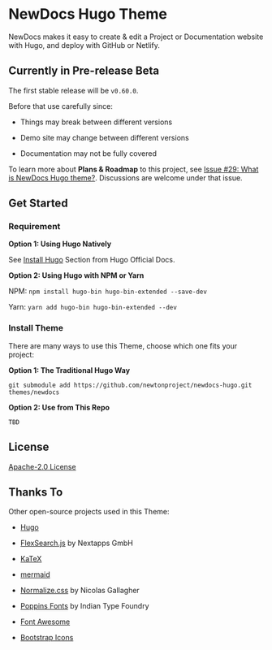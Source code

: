# NewDocs Hugo Theme

NewDocs makes it easy to create & edit a Project or Documentation website with Hugo, and deploy with GitHub or Netlify.

## Currently in Pre-release Beta

The first stable release will be `v0.60.0`.

Before that use carefully since:

- Things may break between different versions

- Demo site may change between different versions

- Documentation may not be fully covered

To learn more about **Plans & Roadmap** to this project, see [Issue #29: What is NewDocs Hugo theme?](https://github.com/newtonproject/newdocs-hugo/issues/29). Discussions are welcome under that issue.

## Get Started

### Requirement

**Option 1: Using Hugo Natively**

See [Install Hugo](https://gohugo.io/getting-started/quick-start/#step-1-install-hugo) Section from Hugo Official Docs.

**Option 2: Using Hugo with NPM or Yarn**

NPM: `npm install hugo-bin hugo-bin-extended --save-dev`

Yarn: `yarn add hugo-bin hugo-bin-extended --dev`

### Install Theme

There are many ways to use this Theme, choose which one fits your project:

**Option 1: The Traditional Hugo Way**

```
git submodule add https://github.com/newtonproject/newdocs-hugo.git themes/newdocs
```

**Option 2: Use from This Repo**

`TBD`

## License

[Apache-2.0 License](LICENSE)

## Thanks To

Other open-source projects used in this Theme:

- [Hugo](https://gohugo.io/)

- [FlexSearch.js](https://github.com/nextapps-de/flexsearch) by Nextapps GmbH

- [KaTeX](https://katex.org)

- [mermaid](https://github.com/mermaid-js/mermaid)

- [Normalize.css](https://github.com/necolas/normalize.css/) by Nicolas Gallagher

- [Poppins Fonts](https://github.com/itfoundry/poppins) by Indian Type Foundry

- [Font Awesome](https://fontawesome.com)

- [Bootstrap Icons](https://icons.getbootstrap.com)
